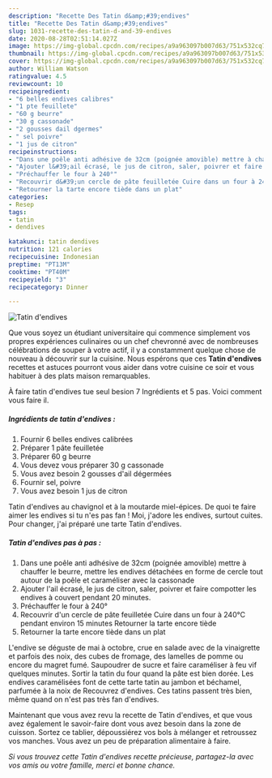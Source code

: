 ```yaml
---
description: "Recette Des Tatin d&amp;#39;endives"
title: "Recette Des Tatin d&amp;#39;endives"
slug: 1031-recette-des-tatin-d-and-39-endives
date: 2020-08-28T02:51:14.027Z
image: https://img-global.cpcdn.com/recipes/a9a963097b007d63/751x532cq70/tatin-dendives-photo-principale-de-la-recette.jpg
thumbnail: https://img-global.cpcdn.com/recipes/a9a963097b007d63/751x532cq70/tatin-dendives-photo-principale-de-la-recette.jpg
cover: https://img-global.cpcdn.com/recipes/a9a963097b007d63/751x532cq70/tatin-dendives-photo-principale-de-la-recette.jpg
author: William Watson
ratingvalue: 4.5
reviewcount: 10
recipeingredient:
- "6 belles endives calibres"
- "1 pte feuillete"
- "60 g beurre"
- "30 g cassonade"
- "2 gousses dail dgermes"
- " sel poivre"
- "1 jus de citron"
recipeinstructions:
- "Dans une poêle anti adhésive de 32cm (poignée amovible) mettre à chauffer le beurre, mettre les endives détachées en forme de cercle tout autour de la poêle et caraméliser avec la cassonade"
- "Ajouter l&#39;ail écrasé, le jus de citron, saler, poivrer et faire compotter les endives à couvert pendant 20 minutes."
- "Préchauffer le four à 240°"
- "Recouvrir d&#39;un cercle de pâte feuilletée Cuire dans un four à 240°C pendant environ 15 minutes Retourner la tarte encore tiède"
- "Retourner la tarte encore tiède dans un plat"
categories:
- Resep
tags:
- tatin
- dendives

katakunci: tatin dendives 
nutrition: 121 calories
recipecuisine: Indonesian
preptime: "PT13M"
cooktime: "PT40M"
recipeyield: "3"
recipecategory: Dinner

---
```



![Tatin d&#39;endives](https://img-global.cpcdn.com/recipes/a9a963097b007d63/751x532cq70/tatin-dendives-photo-principale-de-la-recette.jpg)

Que vous soyez un étudiant universitaire qui commence simplement vos propres expériences culinaires ou un chef chevronné avec de nombreuses célébrations de souper à votre actif, il y a constamment quelque chose de nouveau à découvrir sur la cuisine. Nous espérons que ces <strong> Tatin d&#39;endives </strong> recettes et astuces pourront vous aider dans votre cuisine ce soir et vous habituer à des plats maison remarquables.

<!--inarticleads1-->

À faire tatin d&#39;endives tue seul besion 7 Ingrédients et 5 pas. Voici comment vous faire il.

##### Ingrédients de tatin d&#39;endives :

1. Fournir 6 belles endives calibrées
1. Préparer 1 pâte feuilletée
1. Préparer 60 g beurre
1. Vous devez vous préparer 30 g cassonade
1. Vous avez besoin 2 gousses d&#39;ail dégermées
1. Fournir  sel, poivre
1. Vous avez besoin 1 jus de citron


Tatin d&#39;endives au chavignol et à la moutarde miel-épices. De quoi te faire aimer les endives si tu n&#39;es pas fan ! Moi, j&#39;adore les endives, surtout cuites. Pour changer, j&#39;ai préparé une tarte Tatin d&#39;endives. 

<!--inarticleads2-->

##### Tatin d&#39;endives pas à pas :

1. Dans une poêle anti adhésive de 32cm (poignée amovible) mettre à chauffer le beurre, mettre les endives détachées en forme de cercle tout autour de la poêle et caraméliser avec la cassonade
1. Ajouter l&#39;ail écrasé, le jus de citron, saler, poivrer et faire compotter les endives à couvert pendant 20 minutes.
1. Préchauffer le four à 240°
1. Recouvrir d&#39;un cercle de pâte feuilletée Cuire dans un four à 240°C pendant environ 15 minutes Retourner la tarte encore tiède
1. Retourner la tarte encore tiède dans un plat


L&#39;endive se déguste de mai à octobre, crue en salade avec de la vinaigrette et parfois des noix, des cubes de fromage, des lamelles de pomme ou encore du magret fumé. Saupoudrer de sucre et faire caraméliser à feu vif quelques minutes. Sortir la tatin du four quand la pâte est bien dorée. Les endives caramélisées font de cette tarte tatin au jambon et béchamel, parfumée à la noix de Recouvrez d&#39;endives. Ces tatins passent très bien, même quand on n&#39;est pas très fan d&#39;endives. 

<!--inarticleads1-->

<p>
Maintenant que vous avez revu la recette de Tatin d&#39;endives, et que vous avez également le savoir-faire dont vous avez besoin dans la zone de cuisson. Sortez ce tablier, dépoussiérez vos bols à mélanger et retroussez vos manches. Vous avez un peu de préparation alimentaire à faire.
</p>

<p>
<i>Si vous trouvez cette Tatin d&#39;endives recette précieuse, partagez-la avec vos amis ou votre famille, merci et bonne chance.</i>
</p>
